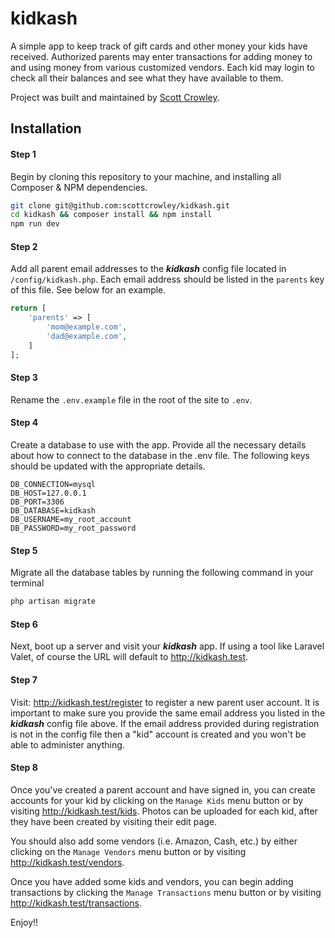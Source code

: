 # kidkash
A simple app to keep track of gift cards and other money your kids have received. Authorized parents may enter transactions for adding money to and using money from various customized vendors. Each kid may login to check all their balances and see what they have available to them.

Project was built and maintained by [Scott Crowley](https://github.com/scottcrowley).

## Installation

#### Step 1

Begin by cloning this repository to your machine, and installing all Composer & NPM dependencies.

```bash
git clone git@github.com:scottcrowley/kidkash.git
cd kidkash && composer install && npm install
npm run dev
```

#### Step 2

Add all parent email addresses to the ***kidkash*** config file located in `/config/kidkash.php`. Each email address should be listed in the `parents` key of this file. See below for an example.
```php
return [
    'parents' => [
        'mom@example.com',
        'dad@example.com',
    ]
];
```
#### Step 3

Rename the `.env.example` file in the root of the site to `.env`.

#### Step 4

Create a database to use with the app. Provide all the necessary details about how to connect to the database in the .env file. The following keys should be updated with the appropriate details.
```
DB_CONNECTION=mysql
DB_HOST=127.0.0.1
DB_PORT=3306
DB_DATABASE=kidkash
DB_USERNAME=my_root_account
DB_PASSWORD=my_root_password
```

#### Step 5

Migrate all the database tables by running the following command in your terminal
```bash
php artisan migrate
```

#### Step 6

Next, boot up a server and visit your ***kidkash*** app. If using a tool like Laravel Valet, of course the URL will default to http://kidkash.test. 

#### Step 7

Visit: http://kidkash.test/register to register a new parent user account. It is important to make sure you provide the same email address you listed in the ***kidkash*** config file above. If the email address provided during registration is not in the config file then a "kid" account is created and you won't be able to administer anything.

#### Step 8

Once you've created a parent account and have signed in, you can create accounts for your kid by clicking on the `Manage Kids` menu button or by visiting http://kidkash.test/kids. Photos can be uploaded for each kid, after they have been created by visiting their edit page.

You should also add some vendors (i.e. Amazon, Cash, etc.) by either clicking on the `Manage Vendors` menu button or by visiting http://kidkash.test/vendors.

Once you have added some kids and vendors, you can begin adding transactions by clicking the `Manage Transactions` menu button or by visiting http://kidkash.test/transactions.

Enjoy!!
